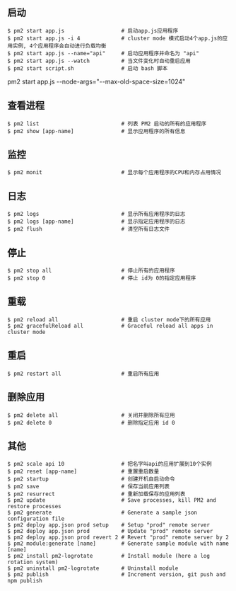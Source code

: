 ## 启动

    $ pm2 start app.js                  # 启动app.js应用程序
    $ pm2 start app.js -i 4             # cluster mode 模式启动4个app.js的应用实例, 4个应用程序会自动进行负载均衡
    $ pm2 start app.js --name="api"     # 启动应用程序并命名为 "api"
    $ pm2 start app.js --watch          # 当文件变化时自动重启应用
    $ pm2 start script.sh               # 启动 bash 脚本

pm2 start app.js --node-args="--max-old-space-size=1024"

## 查看进程

    $ pm2 list                          # 列表 PM2 启动的所有的应用程序
    $ pm2 show [app-name]               # 显示应用程序的所有信息

## 监控

    $ pm2 monit                         # 显示每个应用程序的CPU和内存占用情况

## 日志

    $ pm2 logs                          # 显示所有应用程序的日志
    $ pm2 logs [app-name]               # 显示指定应用程序的日志
    $ pm2 flush                         # 清空所有日志文件

## 停止

    $ pm2 stop all                      # 停止所有的应用程序
    $ pm2 stop 0                        # 停止 id为 0的指定应用程序

## 重载

    $ pm2 reload all                    # 重启 cluster mode下的所有应用
    $ pm2 gracefulReload all            # Graceful reload all apps in cluster mode

## 重启

    $ pm2 restart all                   # 重启所有应用

## 删除应用

    $ pm2 delete all                    # 关闭并删除所有应用
    $ pm2 delete 0                      # 删除指定应用 id 0

## 其他

    $ pm2 scale api 10                  # 把名字叫api的应用扩展到10个实例
    $ pm2 reset [app-name]              # 重置重启数量
    $ pm2 startup                       # 创建开机自启动命令
    $ pm2 save                          # 保存当前应用列表
    $ pm2 resurrect                     # 重新加载保存的应用列表
    $ pm2 update                        # Save processes, kill PM2 and restore processes
    $ pm2 generate                      # Generate a sample json configuration file
    $ pm2 deploy app.json prod setup    # Setup "prod" remote server
    $ pm2 deploy app.json prod          # Update "prod" remote server
    $ pm2 deploy app.json prod revert 2 # Revert "prod" remote server by 2
    $ pm2 module:generate [name]        # Generate sample module with name [name]
    $ pm2 install pm2-logrotate         # Install module (here a log rotation system)
    $ pm2 uninstall pm2-logrotate       # Uninstall module
    $ pm2 publish                       # Increment version, git push and npm publish
